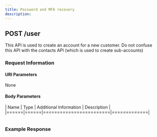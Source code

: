```yaml
---
title: Password and MFA recovery
description: 
---
```


## POST /user
This API is used to create an account for a new customer. Do not confuse this API with the contacts API (which is used to create sub-accounts)

### Request Information

#### URI Parameters
None

#### Body Parameters

| Name | Type | Additional Information | Description |
|======|======|========================|=============|


```json

```

### Example Response
